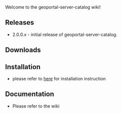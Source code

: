 Welcome to the geoportal-server-catalog wiki!

## Releases
- 2.0.0.x - initial release of geoportal-server-catalog.

## Downloads

## Installation
- please refer to [here](https://github.com/ArcGIS/geoportal-server-catalog/blob/master/geoportal/doc/install.txt) for installation instruction

## Documentation
- Please refer to the wiki
